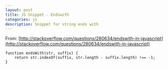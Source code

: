 ```yaml
---
layout: post
title: JS Snippet - Endswith
categories: js
description: Snippet for string ends with
---
```


From: [http://stackoverflow.com/questions/280634/endswith-in-javascript](http://stackoverflow.com/questions/280634/endswith-in-javascript)

```    
function endsWith(str, suffix) {
    return str.indexOf(suffix, str.length - suffix.length) !== -1;
}
```